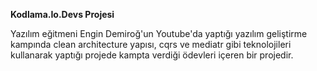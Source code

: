 **Kodlama.Io.Devs Projesi**

Yazılım eğitmeni Engin Demiroğ'un Youtube'da yaptığı yazılım geliştirme kampında clean architecture yapısı, cqrs ve mediatr gibi teknolojileri kullanarak yaptığı projede kampta verdiği ödevleri içeren bir projedir.


